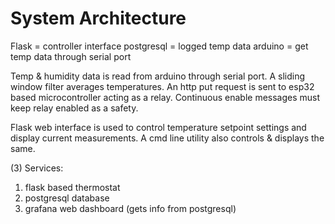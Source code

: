 # System Architecture
Flask = controller interface
postgresql = logged temp data
arduino = get temp data through serial port

Temp & humidity data is read from arduino through serial port.
A sliding window filter averages temperatures.
An http put request is sent to esp32 based microcontroller acting as a relay.
Continuous enable messages must keep relay enabled as a safety.

Flask web interface is used to control temperature setpoint settings and display current measurements.
A cmd line utility also controls & displays the same.



(3) Services:
1. flask based thermostat
2. postgresql database
3. grafana web dashboard (gets info from postgresql)